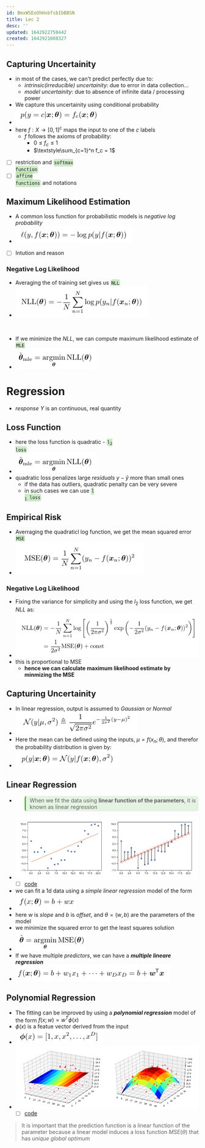 ```yaml
---
id: BmxWSEoOhHxbfsbIbBBSN
title: Lec 2
desc: ''
updated: 1642922750442
created: 1642921088327
---
```

## Capturing Uncertainity

- in most of the cases, we can't predict perfectly due to:
  - *intrinsic(irreducible) uncertainity*: due to error in data collection...
  - *model uncertainity*: due to absence of infinite data / processing power
- We capture this uncertainity using conditional probability
- ![capturing uncertainity](/assets/images/2022-01-16-15-52-52.png)
- here $f: X \rightarrow [0, 1]^c$ maps the input to one of the $c$ labels
  - $f$ follows the axioms of probability:
    - $0 \leq f_c \leq 1$
    - $\textstyle\sum_{c=1}^n f_c = 1$
- [ ] restriction and <code style="background-color: #43b02a40; padding:3px 2px; border-radius: 5px">softmax function</code>
- [ ] <code style="background-color: #43b02a40; padding:3px 2px; border-radius: 5px">affine functions</code> and notations

## Maximum Likelihood Estimation

- A common loss function for probabilistic models is *negative log probability*
- ![NLP](/assets/images/2022-01-16-16-05-35.png)
- [ ] Intution and reason

### Negative Log Likelihood

- Averaging the of training set gives us <code style="background-color: #43b02a40; padding:3px 2px; border-radius: 5px">NLL</code>
- ![NLL](/assets/images/2022-01-16-16-07-48.png)

<br>

- If we minimize the *NLL*, we can compute maximum likelihood estimate of <code style="background-color: #43b02a40; padding:3px 2px; border-radius: 5px">MLE</code>
- ![MLE](/assets/images/2022-01-16-16-08-57.png)

# Regression

- *response* $Y$ is an continuous, real quantity

## Loss Function
- here the loss function is quadratic - <code style="background-color: #43b02a40; padding:3px 2px; border-radius: 5px">l<sub>2</sub> loss</code>
- ![quadratic loss](/assets/images/2022-01-16-16-11-07.png)
- quadratic loss penalizes large *residuals* $y-\hat{y}$ more than small ones 
  - if the data has outliers, quadratic penalty can be very severe
  - in such cases we can use <code style="background-color: #43b02a40; padding:3px 2px; border-radius: 5px">l <sub>1</sub> loss</code>

## Empirical Risk

- Averraging the quadraticl log function, we get the mean squared error <code style="background-color: #43b02a40; padding:3px 2px; border-radius: 5px">MSE</code>
- ![MSE](/assets/images/2022-01-16-17-59-02.png)

### Negative Log Likelihood

- Fixing the variance for simplicity and using the $l_2$ loss function, we get *NLL* as:
- ![NLL](/assets/images/2022-01-16-18-08-38.png)
- this is proportional to MSE
  - **hence we can calculate maximum likelihood estimate by minmizing the MSE**
## Capturing Uncertainity

- In linear regression, output is assumed to *Gaussian* or *Normal*
- ![Gaussian](/assets/images/2022-01-16-18-02-12.png)
- Here the mean can be defined using the inputs, $\mu = f(x_n;\theta)$, and therefor the probability distribution is given by:
- ![dist](/assets/images/2022-01-16-18-05-09.png)
  
## Linear Regression

- <blockquote style="background-color: #43b02a20; padding:3px 2px; border-radius: 5px; border-left: 0.25em solid #43b02a; padding-left: 0.75em">When we fit the data using <b>linear function of the parameters</b>, it is known as linear regression </blockquote>
- ![](/assets/images/2022-01-23-12-42-44.png)
  - [ ] [code](https://github.com/probml/pyprobml/blob/master/scripts/linreg_residuals_plot.py)
- we can fit a 1d data using a *simple linear regression* model of the form
- ![](/assets/images/2022-01-23-12-41-37.png)
- here $w$ is *slope* and $b$ is *offset*, and $\theta=(w,b)$ are the parameters of the model
- we minimize the squared error to get the least squares solution
- ![](/assets/images/2022-01-23-12-39-53.png)
- If we have multiple *predictors*, we can have a **_multiple lineare regression_**
- ![](/assets/images/2022-01-23-12-41-00.png)

## Polynomial Regression

- The fitting can be improved by using a **_polynomial regression_** model of the form $f(x;w) = w^T\phi(x)$
- $\phi(x)$ is a featue vector derived from the input 
- ![](/assets/images/2022-01-23-12-47-00.png)
- ![](/assets/images/2022-01-23-12-55-41.png)
  - [ ] [code](https://github.com/probml/pyprobml/blob/master/scripts/linreg_2d_surface_demo.py)
> It is important that the prediction function is a linear function of the parameter because a linear model induces a loss function $MSE(\theta)$ that has *unique global optimum*
